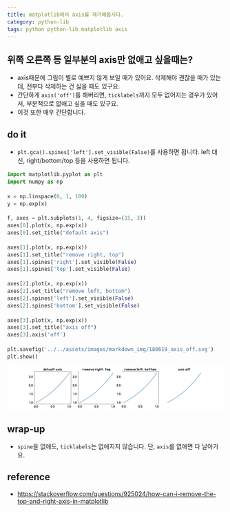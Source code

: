 ```yaml
---
title: matplotlib에서 axis를 제거해봅시다. 
category: python-lib
tags: python python-lib matplotlib axis
---
```


## 위쪽 오른쪽 등 일부분의 axis만 없애고 싶을때는? 

- axis때문에 그림이 별로 예쁘지 않게 보일 때가 있어요. 삭제해야 괜찮을 때가 있는데, 전부다 삭제하는 건 싫을 때도 있구요. 
- 간단하게 `axis('off')`를 해버리면, `ticklabels`까지 모두 없어지는 경우가 있어서, 부분적으로 없애고 싶을 때도 있구요. 
- 이것 또한 매우 간단합니다. 

## do it

- `plt.gca().spines['left'].set_visible(False)`를 사용하면 됩니다. left 대신, right/bottom/top 등을 사용하면 됩니다. 

```python
import matplotlib.pyplot as plt
import numpy as np

x = np.linspace(0, 1, 100)
y = np.exp(x)

f, axes = plt.subplots(1, 4, figsize=(15, 3))
axes[0].plot(x, np.exp(x))
axes[0].set_title("default axis")

axes[1].plot(x, np.exp(x))
axes[1].set_title("remove right, top")
axes[1].spines['right'].set_visible(False)
axes[1].spines['top'].set_visible(False)

axes[2].plot(x, np.exp(x))
axes[2].set_title("remove left, bottom")
axes[2].spines['left'].set_visible(False)
axes[2].spines['bottom'].set_visible(False)

axes[3].plot(x, np.exp(x))
axes[3].set_title("axis off")
axes[3].axis('off')

plt.savefig('../../assets/images/markdown_img/180619_axis_off.svg')
plt.show()
```

![](/assets/images/markdown_img/180619_axis_off.svg)

## wrap-up

- `spine`을 없애도, `ticklabels`는 없애지지 않습니다. 단, `axis`를 없애면 다 날아가요. 

## reference 

- <https://stackoverflow.com/questions/925024/how-can-i-remove-the-top-and-right-axis-in-matplotlib>